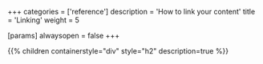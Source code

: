 +++
categories = ['reference']
description = 'How to link your content'
title = 'Linking'
weight = 5

[params]
  alwaysopen = false
+++

{{% children containerstyle="div" style="h2" description=true %}}
